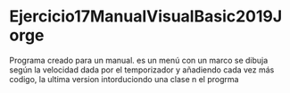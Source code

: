 # Ejercicio17ManualVisualBasic2019Jorge
Programa creado para un manual. es un menú con un marco se dibuja según la velocidad dada por el temporizador y añadiendo cada vez más codigo, la ultima version intorduciondo una clase 
n el progrma
